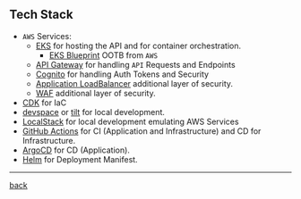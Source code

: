 ## Tech Stack

* `AWS` Services:
  * [EKS](https://aws.amazon.com/eks/) for hosting the API and for container orchestration.
    * [EKS Blueprint](https://aws.amazon.com/blogs/containers/bootstrapping-clusters-with-eks-blueprints/) OOTB from `AWS`
  * [API Gateway](https://docs.aws.amazon.com/apigateway/latest/developerguide/welcome.html) for handling `API` Requests and Endpoints
  * [Cognito](https://docs.aws.amazon.com/apigateway/latest/developerguide/welcome.html) for handling Auth Tokens and Security
  * [Application LoadBalancer](https://docs.aws.amazon.com/elasticloadbalancing/latest/application/introduction.html) additional layer of security.
  * [WAF](https://aws.amazon.com/waf/) additional layer of security.
* [CDK](https://aws.amazon.com/cdk/) for IaC
* [devspace](https://www.devspace.sh/) or [tilt](https://tilt.dev/) for local development.
* [LocalStack](https://www.localstack.cloud/) for local development emulating AWS Services 
* [GitHub Actions](https://github.com/features/actions) for CI (Application and Infrastructure) and CD for Infrastructure.
* [ArgoCD](https://argo-cd.readthedocs.io/en/stable/) for CD (Application).
* [Helm](https://helm.sh/) for Deployment Manifest.

<hr/>

[back](./README.md)
